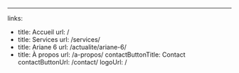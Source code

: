 ---
links: 
  - title: Accueil
    url: /    
  - title: Services
    url: /services/    
  - title: Ariane 6
    url: /actualite/ariane-6/    
  - title: À propos
    url: /a-propos/
contactButtonTitle: Contact 
contactButtonUrl: /contact/
logoUrl: /